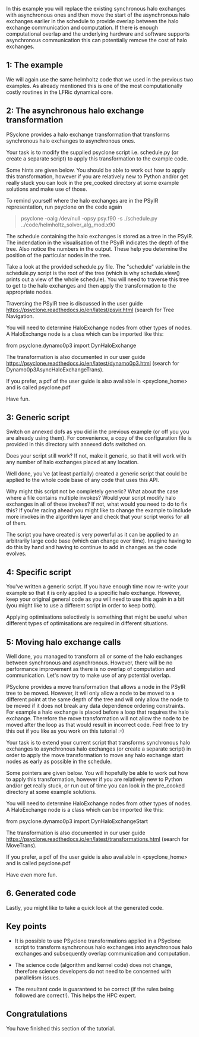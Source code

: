 In this example you will replace the existing synchronous halo
exchanges with asynchronous ones and then move the start of the
asynchronous halo exchanges earlier in the schedule to provide overlap
between the halo exchange communication and computation. If there is
enough computational overlap and the underlying hardware and software
supports asynchronous communication this can potentially remove the
cost of halo exchanges.

## 1: The example

We will again use the same helmholtz code that we used in the previous
two examples. As already mentioned this is one of the most computationally
costly routines in the LFRic dynamical core.

## 2: The asynchronous halo exchange transformation

PSyclone provides a halo exchange transformation that transforms
synchronous halo exchanges to asynchronous ones.

Your task is to modify the supplied psyclone script i.e. schedule.py
(or create a separate script) to apply this transformation to the
example code.

Some hints are given below. You should be able to work out how to
apply this transformation, however if you are relatively new to Python
and/or get really stuck you can look in the pre_cooked directory at
some example solutions and make use of those.

To remind yourself where the halo exchanges are in the PSyIR
representation, run psyclone on the code again

> psyclone -oalg /dev/null -opsy psy.f90 -s ./schedule.py ../code/helmholtz_solver_alg_mod.x90

The schedule containing the halo exchanges is stored as a tree in the
PSyIR. The indendation in the visualisation of the PSyiR indicates the
depth of the tree. Also notice the numbers in the output. These help
you determine the position of the particular nodes in the tree.

Take a look at the provided schedule.py file. The "schedule" variable
in the schedule.py script is the root of the tree (which is why
schedule.view() prints out a view of the whole schedule). You will
need to traverse this tree to get to the halo exchanges and then apply
the transformation to the appropriate nodes.

Traversing the PSyIR tree is discussed in the user guide
https://psyclone.readthedocs.io/en/latest/psyir.html (search for Tree
Navigation.

You will need to determine HaloExchange nodes from other types of
nodes. A HaloExchange node is a class which can be imported like this:

from psyclone.dynamo0p3 import DynHaloExchange

The transformation is also documented in our user guide
https://psyclone.readthedocs.io/en/latest/dynamo0p3.html (search for
Dynamo0p3AsyncHaloExchangeTrans).

If you prefer, a pdf of the user guide is also available in
<psyclone_home> and is called psyclone.pdf

Have fun.

## 3: Generic script

Switch on annexed dofs as you did in the previous example (or off you
you are already using them). For convenience, a copy of the
configuration file is provided in this directory with annexed dofs
switched on.

Does your script still work? If not, make it generic, so that it will
work with any number of halo exchanges placed at any location.

Well done, you've (at least partially) created a generic script that
could be applied to the whole code base of any code that uses this API.

Why might this script not be completely generic? What about the case
where a file contains multiple invokes?  Would your script modify halo
exchanges in all of these invokes? If not, what would you need to do
to fix this? If you're racing ahead you might like to change the
example to include more invokes in the algorithm layer and check that
your script works for all of them.

The script you have created is very powerful as it can be applied to
an arbitrarily large code base (which can change over time). Imagine
having to do this by hand and having to continue to add in changes as
the code evolves.

## 4: Specific script

You've written a generic script. If you have enough time now re-write
your example so that it is only applied to a specific halo
exchange. However, keep your original general code as you will need to
use this again in a bit (you might like to use a different script in
order to keep both).

Applying optimisations selectively is something that might be useful
when different types of optimisations are required in different
situations.

## 5: Moving halo exchange calls

Well done, you managed to transform all or some of the halo exchanges
between synchronous and asynchronous. However, there will be no
performance improvement as there is no overlap of computation and
communication. Let's now try to make use of any potential overlap.

PSyclone provides a move transformation that allows a node in the
PSyIR tree to be moved. However, it will only allow a node to be moved
to a different point at the same depth of the tree and will only allow
the node to be moved if it does not break any data dependence ordering
constraints. For example a halo exchange is placed before a loop that
requires the halo exchange. Therefore the move transformation will not
allow the node to be moved after the loop as that would result in
incorrect code. Feel free to try this out if you like as you work on
this tutorial :-)

Your task is to extend your current script that transforms synchronous
halo exchanges to asynchronous halo exchanges (or create a separate
script) in order to apply the move transformation to move any halo
exchange start nodes as early as possible in the schedule.

Some pointers are given below. You will hopefully be able to work out
how to apply this transformation, however if you are relatively new to
Python and/or get really stuck, or run out of time you can look in the
pre_cooked directory at some example solutions.

You will need to determine HaloExchange nodes from other types of
nodes. A HaloExchange node is a class which can be imported like this:

from psyclone.dynamo0p3 import DynHaloExchangeStart

The transformation is also documented in our user guide
https://psyclone.readthedocs.io/en/latest/transformations.html (search for
MoveTrans).

If you prefer, a pdf of the user guide is also available in
<psyclone_home> and is called psyclone.pdf

Have even more fun.

## 6. Generated code

Lastly, you might like to take a quick look at the generated code.

## Key points

* It is possible to use PSyclone transformations applied in a PSyclone
  script to transform synchronous halo exchanges into asynchronous
  halo exchanges and subsequently overlap communication and
  computation.

* The science code (algorithm and kernel code) does not change,
  therefore science developers do not need to be concerned with
  parallelism issues.

* The resultant code is guaranteed to be correct (if the rules being
  followed are correct!). This helps the HPC expert.

## Congratulations

You have finished this section of the tutorial.

